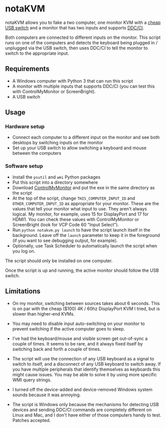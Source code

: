 # notaKVM

notaKVM allows you to fake a two computer, one monitor KVM with a [cheap USB switch](https://www.amazon.com/s?k=usb+3+switch) and a monitor that has two inputs and supports [DDC/CI](https://en.wikipedia.org/wiki/Display_Data_Channel).

Both computers are connected to different inputs on the monitor.  This script runs on one of the computers and detects the keyboard being plugged in / unplugged via the USB switch, then uses DDC/CI to tell the monitor to switch to the appropriate input.

## Requirements

* A Windows computer with Python 3 that can run this script
* A monitor with multiple inputs that supports DDC/CI (you can test this with ControlMyMonitor or ScreenBright).
* A USB switch

## Usage

### Hardware setup

* Connect each computer to a different input on the monitor and see both desktops by switching inputs on the monitor
* Set up your USB switch to allow switching a keyboard and mouse between the computers

### Software setup

* Install the `psutil` and `wmi` Python packages
* Put this script into a directory somewhere
* Download [ControlMyMonitor](https://www.nirsoft.net/utils/control_my_monitor.html) and put the exe in the same directory as the script
* At the top of the script, change `THIS_COMPUTER_INPUT_ID` and `OTHER_COMPUTER_INPUT_ID` as appropriate for your monitor.  These are the values that tell your monitor what input to use.  They aren't always logical.  My monitor, for example, uses 15 for DisplayPort and 17 for HDMI1.  You can check these values with ControlMyMonitor or ScreenBright (look for VCP Code 60 "Input Select").
* Run `python notakvm.py launch` to have the script launch itself in the background.  Leave off the `launch` parameter to keep it in the foreground (if you want to see debugging output, for example).
* Optionally, use Task Scheduler to automatically launch the script when you log on.

The script should only be installed on one computer.

Once the script is up and running, the active monitor should follow the USB switch.

## Limitations

* On my monitor, switching between sources takes about 6 seconds.  This is on par with the cheap ($100) 4K / 60hz DisplayPort KVM I tried, but is slower than higher-end KVMs.

* You may need to disable input auto-switching on your monitor to prevent switching if the active computer goes to sleep.

* I've had the keyboard/mouse and visible screen get out-of-sync a couple of times.  It seems to be rare, and it always fixed itself by switching back and forth a couple of times.

* The script will use the connection of any USB keyboard as a signal to switch to itself, and a disconnect of any USB keyboard to switch away.  If you have multiple peripherals that identify themselves as keyboards this might cause issues.  You may be able to solve it by using more specific WMI query strings.

* I turned off the device-added and device-removed Windows system sounds because it was annoying.

* The script is Windows only because the mechanisms for detecting USB devices and sending DDC/CI commands are completely different on Linux and Mac, and I don't have either of those computers handy to test.  Patches accepted.